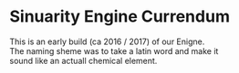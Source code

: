 # Sinuarity Engine Currendum
This is an early build (ca 2016 / 2017) of our Enigne.  
The naming sheme was to take a latin word and make it  
sound like an actuall chemical element.